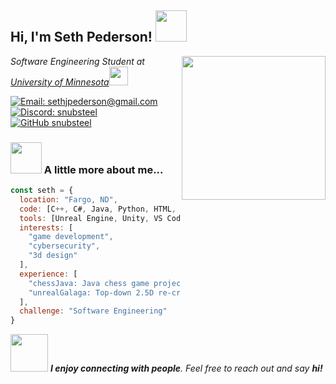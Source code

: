 <h2> Hi, I'm Seth Pederson! <img src="https://files.oaiusercontent.com/file-HmRMVmDdnQMDhSeyYU4MaA?se=2025-01-19T22%3A14%3A37Z&sp=r&sv=2024-08-04&sr=b&rscc=max-age%3D604800%2C%20immutable%2C%20private&rscd=attachment%3B%20filename%3Dd06f932d-b6ac-401b-a02b-2b8eaffc23c6.webp&sig=8sDX2gAvSJ5F2/bl9kvdMdH8bj/8AojVebO0DESqE9c%3D" width="50"></h2>

<img align='right' src="https://media.giphy.com/media/26AHONQ79FdWZhAI0/giphy.gif" width="230">

<p><em>Software Engineering Student at <a href="https://crk.umn.edu/academics/software-engineering/online">University of Minnesota</a><img src="https://media.giphy.com/media/WUlplcMpOCEmTGBtBW/giphy.gif" width="30">  
</em></p>

[![Email: sethjpederson@gmail.com](https://img.shields.io/badge/-Email-red?style=flat-square&logo=Gmail&logoColor=white)](mailto:sethjpederson@gmail.com)
[![Discord: snubsteel](https://img.shields.io/badge/-Discord-7289DA?style=flat-square&logo=Discord&logoColor=white)](https://discordapp.com/users/snubsteel)
[![GitHub snubsteel](https://img.shields.io/github/followers/snubsteel?label=follow&style=social)](https://github.com/snubsteel)

### <img src="https://media.giphy.com/media/VgCDAzcKvsR6OM0uWg/giphy.gif" width="50"> A little more about me...  

```javascript
const seth = {
  location: "Fargo, ND",
  code: [C++, C#, Java, Python, HTML, CSS, JavaScript, SQL],
  tools: [Unreal Engine, Unity, VS Code, Git],
  interests: [
    "game development",
    "cybersecurity",
    "3d design"
  ],
  experience: [
    "chessJava: Java chess game project",
    "unrealGalaga: Top-down 2.5D re-creation of Galaga"
  ],
  challenge: "Software Engineering"
}
```

<img src="https://media.giphy.com/media/LnQjpWaON8nhr21vNW/giphy.gif" width="60"> <em><b>I enjoy connecting with people</b>. Feel free to reach out and say <b>hi!</b></em>

